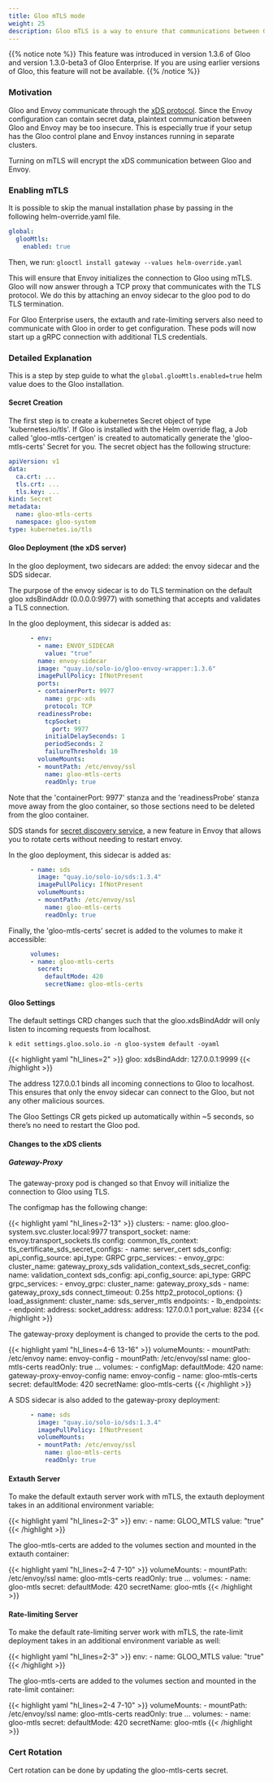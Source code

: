 ```yaml
---
title: Gloo mTLS mode
weight: 25
description: Gloo mTLS is a way to ensure that communications between Gloo and Envoy is secure. This is useful if your control-plane is in a different environment than your envoy instance.
---
```


{{% notice note %}}
This feature was introduced in version 1.3.6 of Gloo and version 1.3.0-beta3 of Gloo Enterprise.
If you are using earlier versions of Gloo, this feature will not be available.
{{% /notice %}}

### Motivation

Gloo and Envoy communicate through the [xDS protocol](https://www.envoyproxy.io/docs/envoy/latest/api-docs/xds_protocol#streaming-grpc-subscriptions).
Since the Envoy configuration can contain secret data, plaintext communication between Gloo and Envoy may be too insecure.
This is especially true if your setup has the Gloo control plane and Envoy instances running in separate clusters.

Turning on mTLS will encrypt the xDS communication between Gloo and Envoy.

### Enabling mTLS

It is possible to skip the manual installation phase by passing in the following helm-override.yaml file.

```yaml
global:
  glooMtls:
    enabled: true
```

Then, we run:
`glooctl install gateway --values helm-override.yaml`

This will ensure that Envoy initializes the connection to Gloo using mTLS. Gloo will now answer through a TCP proxy
that communicates with the TLS protocol. We do this by attaching an envoy sidecar to the gloo pod to do TLS termination.

For Gloo Enterprise users, the extauth and rate-limiting servers also need to communicate with Gloo
in order to get configuration. These pods will now start up a gRPC connection with additional TLS credentials.

### Detailed Explanation

This is a step by step guide to what the `global.glooMtls.enabled=true` helm value does to
the Gloo installation.

#### Secret Creation

The first step is to create a kubernetes Secret object of type 'kubernetes.io/tls'. If Gloo is installed with the Helm
override flag, a Job called 'gloo-mtls-certgen' is created to automatically generate the 'gloo-mtls-certs' Secret for you.
The secret object has the following structure:

```yaml
apiVersion: v1
data:
  ca.crt: ...
  tls.crt: ...
  tls.key: ...
kind: Secret
metadata:
  name: gloo-mtls-certs
  namespace: gloo-system
type: kubernetes.io/tls
```

#### Gloo Deployment (the xDS server)

In the gloo deployment, two sidecars are added: the envoy sidecar and the SDS sidecar.

The purpose of the envoy sidecar is to do TLS termination on the default gloo xdsBindAddr (0.0.0.0:9977) with something
that accepts and validates a TLS connection.

In the gloo deployment, this sidecar is added as:
 
```yaml
      - env:
        - name: ENVOY_SIDECAR
          value: "true"
        name: envoy-sidecar
        image: "quay.io/solo-io/gloo-envoy-wrapper:1.3.6"
        imagePullPolicy: IfNotPresent
        ports:
        - containerPort: 9977
          name: grpc-xds
          protocol: TCP
        readinessProbe:
          tcpSocket:
            port: 9977
          initialDelaySeconds: 1
          periodSeconds: 2
          failureThreshold: 10
        volumeMounts:
        - mountPath: /etc/envoy/ssl
          name: gloo-mtls-certs
          readOnly: true
```

Note that the 'containerPort: 9977' stanza and the 'readinessProbe' stanza move away from the gloo container, so
those sections need to be deleted from the gloo container.

SDS stands for [secret discovery service](https://www.envoyproxy.io/docs/envoy/latest/configuration/security/secret), a
new feature in Envoy that allows you to rotate certs without needing to restart envoy.

In the gloo deployment, this sidecar is added as:
 
```yaml
      - name: sds
        image: "quay.io/solo-io/sds:1.3.4"
        imagePullPolicy: IfNotPresent
        volumeMounts:
        - mountPath: /etc/envoy/ssl
          name: gloo-mtls-certs
          readOnly: true
```

Finally, the 'gloo-mtls-certs' secret is added to the volumes to make it accessible:

```yaml
      volumes:
      - name: gloo-mtls-certs
        secret:
          defaultMode: 420
          secretName: gloo-mtls-certs
```

#### Gloo Settings

The default settings CRD changes such that the gloo.xdsBindAddr will only listen to incoming requests
from localhost.

`k edit settings.gloo.solo.io -n gloo-system default -oyaml`

{{< highlight yaml "hl_lines=2" >}}
  gloo:
    xdsBindAddr: 127.0.0.1:9999
{{< /highlight >}}

The address 127.0.0.1 binds all incoming connections to Gloo to localhost. This ensures that only the envoy
sidecar can connect to the Gloo, but not any other malicious sources.

The Gloo Settings CR gets picked up automatically within ~5 seconds, so there’s no need to restart the Gloo pod.


#### Changes to the xDS clients

##### Gateway-Proxy

The gateway-proxy pod is changed so that Envoy will initialize the connection to Gloo using TLS.

The configmap has the following change:

{{< highlight yaml "hl_lines=2-13" >}}
    clusters:
      - name: gloo.gloo-system.svc.cluster.local:9977
        transport_socket:
          name: envoy.transport_sockets.tls
          config:
            common_tls_context:
              tls_certificate_sds_secret_configs:
                - name: server_cert
                  sds_config:
                    api_config_source:
                      api_type: GRPC
                      grpc_services:
                      - envoy_grpc:
                          cluster_name: gateway_proxy_sds
              validation_context_sds_secret_config:
                name: validation_context
                sds_config:
                  api_config_source:
                    api_type: GRPC
                    grpc_services:
                    - envoy_grpc:
                        cluster_name: gateway_proxy_sds
      - name: gateway_proxy_sds
        connect_timeout: 0.25s
        http2_protocol_options: {}
        load_assignment:
          cluster_name: sds_server_mtls
          endpoints:
            - lb_endpoints:
                - endpoint:
                    address:
                      socket_address:
                        address: 127.0.0.1
                        port_value: 8234
{{< /highlight >}}

The gateway-proxy deployment is changed to provide the certs to the pod.

{{< highlight yaml "hl_lines=4-6 13-16" >}}
        volumeMounts:
        - mountPath: /etc/envoy
          name: envoy-config
        - mountPath: /etc/envoy/ssl
          name: gloo-mtls-certs
          readOnly: true
...
      volumes:
      - configMap:
          defaultMode: 420
          name: gateway-proxy-envoy-config
        name: envoy-config
      - name: gloo-mtls-certs
        secret:
          defaultMode: 420
          secretName: gloo-mtls-certs
{{< /highlight >}}

A SDS sidecar is also added to the gateway-proxy deployment:

```yaml
      - name: sds
        image: "quay.io/solo-io/sds:1.3.4"
        imagePullPolicy: IfNotPresent
        volumeMounts:
        - mountPath: /etc/envoy/ssl
          name: gloo-mtls-certs
          readOnly: true
```

#### Extauth Server

To make the default extauth server work with mTLS, the extauth deployment takes in an additional environment
variable:

{{< highlight yaml "hl_lines=2-3" >}}
        env:
        - name: GLOO_MTLS
          value: "true"
{{< /highlight >}}

The gloo-mtls-certs are added to the volumes section and mounted in the extauth container:

{{< highlight yaml "hl_lines=2-4 7-10" >}}
        volumeMounts:
        - mountPath: /etc/envoy/ssl
          name: gloo-mtls-certs
          readOnly: true
...
      volumes:
      - name: gloo-mtls
        secret:
          defaultMode: 420
          secretName: gloo-mtls
{{< /highlight >}}

#### Rate-limiting Server

To make the default rate-limiting server work with mTLS, the rate-limit deployment takes in an additional environment
variable as well:

{{< highlight yaml "hl_lines=2-3" >}}
        env:
        - name: GLOO_MTLS
          value: "true"
{{< /highlight >}}

The gloo-mtls-certs are added to the volumes section and mounted in the rate-limit container:

{{< highlight yaml "hl_lines=2-4 7-10" >}}
        volumeMounts:
        - mountPath: /etc/envoy/ssl
          name: gloo-mtls-certs
          readOnly: true
...
      volumes:
      - name: gloo-mtls
        secret:
          defaultMode: 420
          secretName: gloo-mtls
{{< /highlight >}}


### Cert Rotation

Cert rotation can be done by updating the gloo-mtls-certs secret.
